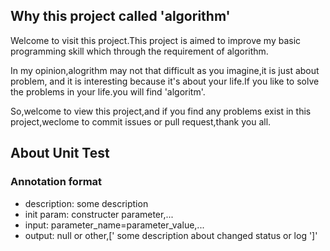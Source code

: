 ## Why this project called 'algorithm'
Welcome to visit this project.This project is aimed to improve my basic programming skill which through the requirement of algorithm.

In my opinion,alogrithm may not that difficult as you imagine,it is just about problem, and it is interesting because it's about your life.If you like to solve the problems in your life.you will find 'algoritm'.

So,welcome to view this project,and if you find any problems exist in this project,weclome to commit issues or pull request,thank you all.

## About Unit Test
### Annotation format
- description: some description
- init param: constructer parameter,...
- input: parameter_name=parameter_value,...
- output: null or other,[' some description about changed status or log ']'

